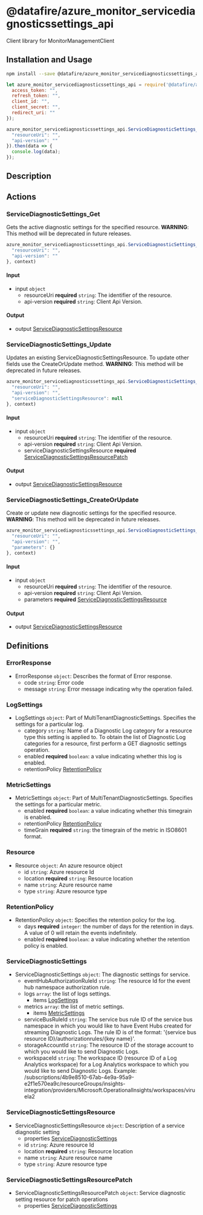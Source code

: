 # @datafire/azure_monitor_servicediagnosticssettings_api

Client library for MonitorManagementClient

## Installation and Usage
```bash
npm install --save @datafire/azure_monitor_servicediagnosticssettings_api
```
```js
let azure_monitor_servicediagnosticssettings_api = require('@datafire/azure_monitor_servicediagnosticssettings_api').create({
  access_token: "",
  refresh_token: "",
  client_id: "",
  client_secret: "",
  redirect_uri: ""
});

azure_monitor_servicediagnosticssettings_api.ServiceDiagnosticSettings_Get({
  "resourceUri": "",
  "api-version": ""
}).then(data => {
  console.log(data);
});
```

## Description



## Actions

### ServiceDiagnosticSettings_Get
Gets the active diagnostic settings for the specified resource. **WARNING**: This method will be deprecated in future releases.


```js
azure_monitor_servicediagnosticssettings_api.ServiceDiagnosticSettings_Get({
  "resourceUri": "",
  "api-version": ""
}, context)
```

#### Input
* input `object`
  * resourceUri **required** `string`: The identifier of the resource.
  * api-version **required** `string`: Client Api Version.

#### Output
* output [ServiceDiagnosticSettingsResource](#servicediagnosticsettingsresource)

### ServiceDiagnosticSettings_Update
Updates an existing ServiceDiagnosticSettingsResource. To update other fields use the CreateOrUpdate method. **WARNING**: This method will be deprecated in future releases.


```js
azure_monitor_servicediagnosticssettings_api.ServiceDiagnosticSettings_Update({
  "resourceUri": "",
  "api-version": "",
  "serviceDiagnosticSettingsResource": null
}, context)
```

#### Input
* input `object`
  * resourceUri **required** `string`: The identifier of the resource.
  * api-version **required** `string`: Client Api Version.
  * serviceDiagnosticSettingsResource **required** [ServiceDiagnosticSettingsResourcePatch](#servicediagnosticsettingsresourcepatch)

#### Output
* output [ServiceDiagnosticSettingsResource](#servicediagnosticsettingsresource)

### ServiceDiagnosticSettings_CreateOrUpdate
Create or update new diagnostic settings for the specified resource. **WARNING**: This method will be deprecated in future releases.


```js
azure_monitor_servicediagnosticssettings_api.ServiceDiagnosticSettings_CreateOrUpdate({
  "resourceUri": "",
  "api-version": "",
  "parameters": {}
}, context)
```

#### Input
* input `object`
  * resourceUri **required** `string`: The identifier of the resource.
  * api-version **required** `string`: Client Api Version.
  * parameters **required** [ServiceDiagnosticSettingsResource](#servicediagnosticsettingsresource)

#### Output
* output [ServiceDiagnosticSettingsResource](#servicediagnosticsettingsresource)



## Definitions

### ErrorResponse
* ErrorResponse `object`: Describes the format of Error response.
  * code `string`: Error code
  * message `string`: Error message indicating why the operation failed.

### LogSettings
* LogSettings `object`: Part of MultiTenantDiagnosticSettings. Specifies the settings for a particular log.
  * category `string`: Name of a Diagnostic Log category for a resource type this setting is applied to. To obtain the list of Diagnostic Log categories for a resource, first perform a GET diagnostic settings operation.
  * enabled **required** `boolean`: a value indicating whether this log is enabled.
  * retentionPolicy [RetentionPolicy](#retentionpolicy)

### MetricSettings
* MetricSettings `object`: Part of MultiTenantDiagnosticSettings. Specifies the settings for a particular metric.
  * enabled **required** `boolean`: a value indicating whether this timegrain is enabled.
  * retentionPolicy [RetentionPolicy](#retentionpolicy)
  * timeGrain **required** `string`: the timegrain of the metric in ISO8601 format.

### Resource
* Resource `object`: An azure resource object
  * id `string`: Azure resource Id
  * location **required** `string`: Resource location
  * name `string`: Azure resource name
  * type `string`: Azure resource type

### RetentionPolicy
* RetentionPolicy `object`: Specifies the retention policy for the log.
  * days **required** `integer`: the number of days for the retention in days. A value of 0 will retain the events indefinitely.
  * enabled **required** `boolean`: a value indicating whether the retention policy is enabled.

### ServiceDiagnosticSettings
* ServiceDiagnosticSettings `object`: The diagnostic settings for service.
  * eventHubAuthorizationRuleId `string`: The resource Id for the event hub namespace authorization rule.
  * logs `array`: the list of logs settings.
    * items [LogSettings](#logsettings)
  * metrics `array`: the list of metric settings.
    * items [MetricSettings](#metricsettings)
  * serviceBusRuleId `string`: The service bus rule ID of the service bus namespace in which you would like to have Event Hubs created for streaming Diagnostic Logs. The rule ID is of the format: '{service bus resource ID}/authorizationrules/{key name}'.
  * storageAccountId `string`: The resource ID of the storage account to which you would like to send Diagnostic Logs.
  * workspaceId `string`: The workspace ID (resource ID of a Log Analytics workspace) for a Log Analytics workspace to which you would like to send Diagnostic Logs. Example: /subscriptions/4b9e8510-67ab-4e9a-95a9-e2f1e570ea9c/resourceGroups/insights-integration/providers/Microsoft.OperationalInsights/workspaces/viruela2

### ServiceDiagnosticSettingsResource
* ServiceDiagnosticSettingsResource `object`: Description of a service diagnostic setting
  * properties [ServiceDiagnosticSettings](#servicediagnosticsettings)
  * id `string`: Azure resource Id
  * location **required** `string`: Resource location
  * name `string`: Azure resource name
  * type `string`: Azure resource type

### ServiceDiagnosticSettingsResourcePatch
* ServiceDiagnosticSettingsResourcePatch `object`: Service diagnostic setting resource for patch operations
  * properties [ServiceDiagnosticSettings](#servicediagnosticsettings)


